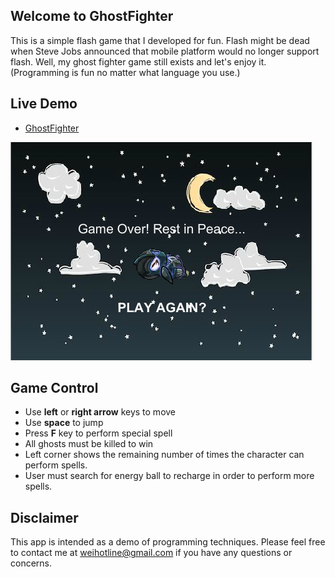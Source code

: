 ## Welcome to GhostFighter
This is a simple flash game that I developed for fun. Flash might be dead when Steve Jobs announced that mobile platform would no longer support flash. Well, my ghost fighter game still exists and let's enjoy it. (Programming is fun no matter what language you use.)

## Live Demo
* [GhostFighter](http://ghostfighter.herokuapp.com/)

![GhostFighter screenshot](/images/screenshot.png)

## Game Control
* Use **left** or **right arrow** keys to move
* Use **space** to jump
* Press **F** key to perform special spell
* All ghosts must be killed to win
* Left corner shows the remaining number of times the character can perform spells.
* User must search for energy ball to recharge in order to perform more spells.

## Disclaimer
This app is intended as a demo of programming techniques. Please feel free to contact me at <weihotline@gmail.com> if you have any questions or concerns.
